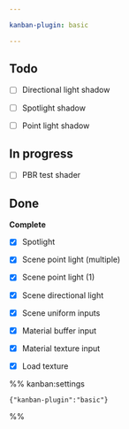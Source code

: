 ```yaml
---

kanban-plugin: basic

---
```


## Todo

- [ ] Directional light shadow
- [ ] Spotlight shadow
- [ ] Point light shadow


## In progress

- [ ] PBR test shader


## Done

**Complete**
- [x] Spotlight
- [x] Scene point light (multiple)
- [x] Scene point light (1)
- [x] Scene directional light
- [x] Scene uniform inputs
- [x] Material buffer input
- [x] Material texture input
- [x] Load texture




%% kanban:settings
```
{"kanban-plugin":"basic"}
```
%%